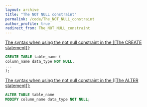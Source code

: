 ```yaml
---
layout: archive
title: "The NOT NULL constraint"
permalink: /code/The_NOT_NULL_constraint
author_profile: true
redirect_from: The_NOT_NULL_constraint
---
```


<u>The syntax when using the not null constraint in the [[The CREATE statement]]</u>:
```sql
CREATE TABLE table_name ( 
column_name data_type NOT NULL,
... 
);
```

<u>The syntax when using the not null constraint in the [[The ALTER statement]]:</u>
```sql
ALTER TABLE table_name 
MODIFY column_name data_type NOT NULL;
```
